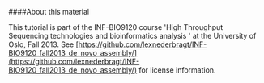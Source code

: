####About this material

This tutorial is part of the INF-BIO9120 course 'High Throughput Sequencing technologies and bioinformatics analysis ' at the University of Oslo, Fall 2013. See [https://github.com/lexnederbragt/INF-BIO9120_fall2013_de_novo_assembly/](https://github.com/lexnederbragt/INF-BIO9120_fall2013_de_novo_assembly/) for license information.